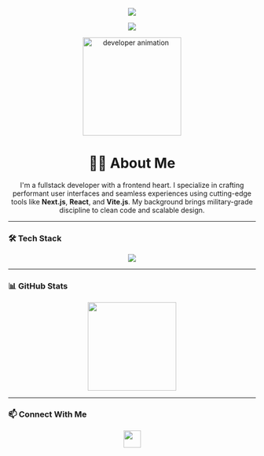 <!-- ✨ Versión mejorada del Typing Intro Animation -->
<p align="center">
  <img src="https://readme-typing-svg.demolab.com?font=JetBrains+Mono&size=24&pause=1000&color=F7D745&center=true&vCenter=true&width=700&lines=%F0%9F%91%8B+Hola,+soy+Juan.;%E2%9A%A1+Frontend-focused+Fullstack+Developer.;%F0%9F%9A%80+React,+Next.js,+Tailwind,+Vite.;%F0%9F%A7%A0+Pixel-perfect+UI+con+disciplina+militar.;%F0%9F%8E%A8+Clean+Code+%7C+Escalabilidad+%7C+Performance" />
</p>

<!-- 🔁 Second Typing Animation Block -->
<p align="center">
  <img src="https://readme-typing-svg.demolab.com?font=Fira+Code&size=20&duration=3500&pause=800&color=11E6C1&center=true&vCenter=true&width=600&lines=%E2%9A%99+Experiencia+en+Next.js,+React,+TailwindCSS.;%F0%9F%94%A1+UIs+din%C3%A1micas+y+escalables.;%F0%9F%93%88+Vite,+NestJS,+PostgreSQL+listos+para+producci%C3%B3n.;%F0%9F%93%9A+Deployment+con+Railway+y+Vercel.;%F0%9F%93%9D+Documentaci%C3%B3n+elegante+con+Swagger." />
</p>

<!-- Profile badge -->
<p align="center">
  <img src="https://user-images.githubusercontent.com/106036347/235334794-830c83c0-80e1-4b0d-99c2-73563ee3a18d.gif" alt="developer animation" height="200"/>
</p>

<h1 align="center">🧑‍💻 About Me</h1>
<p align="center">
I'm a fullstack developer with a frontend heart. I specialize in crafting performant user interfaces and seamless experiences using cutting-edge tools like <strong>Next.js</strong>, <strong>React</strong>, and <strong>Vite.js</strong>. My background brings military-grade discipline to clean code and scalable design.
</p>

---

### 🛠️ Tech Stack
<div align="center">
  <img src="https://skillicons.dev/icons?i=ts,next,tailwind,react,vite,nodejs,vue,css,html,javascript" />
</div>

---

### 📊 GitHub Stats

<div align="center">
  <img src="https://github-readme-stats.vercel.app/api/top-langs/?username=JDanielHConsuegra&layout=compact&theme=radical" height="180"/>
</div>

---

### 📫 Connect With Me
<div align="center">
  <a href="https://www.linkedin.com/in/juan-hernandez-18335a335/" target="_blank">
    <img src="https://img.shields.io/static/v1?message=LinkedIn&logo=linkedin&label=&color=0077B5&logoColor=white&labelColor=&style=for-the-badge" height="35" />
  </a>
</div>
